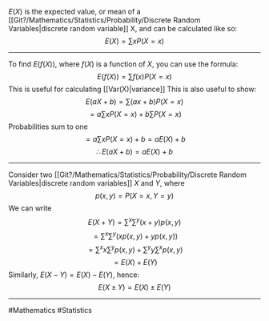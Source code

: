 $E(X)$ is the expected value, or mean of a [[Git?/Mathematics/Statistics/Probability/Discrete Random Variables|discrete random variable]] X, and can be calculated like so:
$$
E(X)=\sum xP(X=x)
$$
___
To find $E(f(X))$, where $f(X)$ is a function of $X$, you can use the formula:
$$
E(f(X))=\sum f(x)P(X=x)
$$
This is useful for calculating [[Var(X)|variance]]
This is also useful to show:
$$
E(aX+b)=\sum (ax+b)P(X=x)
$$
$$
=a\sum xP(X=x)+b\sum P(X=x)
$$
Probabilities sum to one
$$
=a\sum xP(X=x)+b=aE(X)+b
$$
$$
\therefore E(aX+b)=aE(X)+b
$$
___
Consider two [[Git?/Mathematics/Statistics/Probability/Discrete Random Variables|discrete random variables]] $X$ and $Y$, where 
$$
p(x,y)=P(X=x, Y=y)
$$
We can write
$$
E(X+Y)=\sum^{x}\sum^{y}(x+y)p(x,y)
$$
$$
=\sum^{x}\sum^{y}(xp(x,y)+yp(x,y))
$$
$$
=\sum^{x}x\sum^{y}p(x,y)+\sum^{y}y\sum^{x}p(x,y)
$$
$$
=E(X)+E(Y)
$$
Similarly, $E(X-Y)=E(X)-E(Y)$, hence:
$$
E(X\pm Y)=E(X)\pm E(Y)
$$
___

#Mathematics #Statistics 
